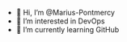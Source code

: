 - 👋 Hi, I’m @Marius-Pontmercy
- 👀 I’m interested in DevOps
- 🌱 I’m currently learning GitHub


<!---
Marius-Pontmercy/Marius-Pontmercy is a ✨ special ✨ repository because its `README.md` (this file) appears on your GitHub profile.
You can click the Preview link to take a look at your changes.
--->
